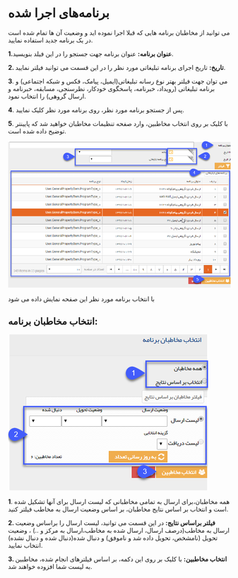 # برنامه‌های اجرا شده

می توانید از مخاطبان   برنامه هایی که قبلا اجرا نموده اید و وضعیت آن ها تمام شده است در یک برنامه جدید استفاده نمایید.

**1.عنوان برنامه:** عنوان برنامه جهت جستجو را در این فیلد بنویسید.

**2. تاریخ:** تاریخ اجرای برنامه تبلیغاتی مورد نظر را در این قسمت می توانید فیلتر نمایید.

**3**. می توان جهت فیلتر بهتر نوع رسانه تبلیغاتی(ایمیل، پیامک، فکس و شبکه اجتماعی) و برنامه تبلیغاتی (رویداد، خبرنامه، پاسخگوی خودکار، نظرسنجی، مسابقه، خبرنامه و ارسال گروهی) را انتخاب نمود.

**4**. پس از جستجو برنامه مورد نظر، روی برنامه مورد نظر کلیک نمایید.

**5**. با کلیک بر روی انتخاب مخاطبین، وارد صفحه تنظیمات مخاطبان خواهید شد که پایینتر توضیح داده شده است.

![](advertise-Step3SelectAudiences-bank5.png)

با انتخاب برنامه مورد نظر این صفحه نمایش داده می شود

## انتخاب مخاطبان برنامه:

![](advertise-Step3SelectAudiences-bank6.png)

**1**. همه مخاطبان،برای ارسال به تمامی مخاطبانی که لیست ارسال برای آنها تشکیل شده است و انتخاب بر اساس نتایج مخاطبان، بر اساس وضعیت ارسال به مخاطب فیلتر کنید.

**2. فیلتر براساس نتایج:** در این قسمت می توانید، لیست ارسال را براساس وضعیت ارسال به مخاطب(درصف ارسال، ارسال شده به مخاطب،ارسال به مرکز و ..) ، وضعیت تحویل (نامشخص، تحویل داده شد و ناموفق) و دنبال شده(دنبال شده و دنبال نشده) انتخاب نمایید.

**3. انتخاب مخاطبین:** با کلیک بر روی این دکمه،  بر اساس فیلترهای انجام شده، مخاطبین به لیست شما افزوده خواهند شد.
